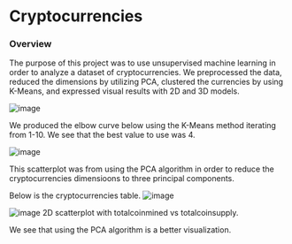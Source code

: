 # Cryptocurrencies

### Overview

The purpose of this project was to use unsupervised machine learning in order to analyze a dataset of cryptocurrencies. We preprocessed the data, reduced the dimensions by utilizing PCA, clustered the currencies by using K-Means, and expressed visual results with 2D and 3D models.


![image](https://user-images.githubusercontent.com/57331058/152020026-5ba8f8a1-c5dd-4447-bfe4-1318171e62bb.png)

We produced the elbow curve below using the K-Means method iterating from 1-10. We see that the best value to use was 4.




![image](https://user-images.githubusercontent.com/57331058/152020238-5433aa39-d15c-4a9c-b9e2-db495a84ab95.png)

This scatterplot was from using the PCA algorithm in order to reduce the cryptocurrencies dimensioons to three principal components.


Below is the cryptocurrencies table.
![image](https://user-images.githubusercontent.com/57331058/152020523-c70a0c07-8ef4-447b-b632-6160594c5a0c.png)


![image](https://user-images.githubusercontent.com/57331058/152020697-c2f9c2e1-fe82-431a-8c80-66475c975d98.png)
2D scatterplot with totalcoinmined vs totalcoinsupply.

We see that using the PCA algorithm is a better visualization.
